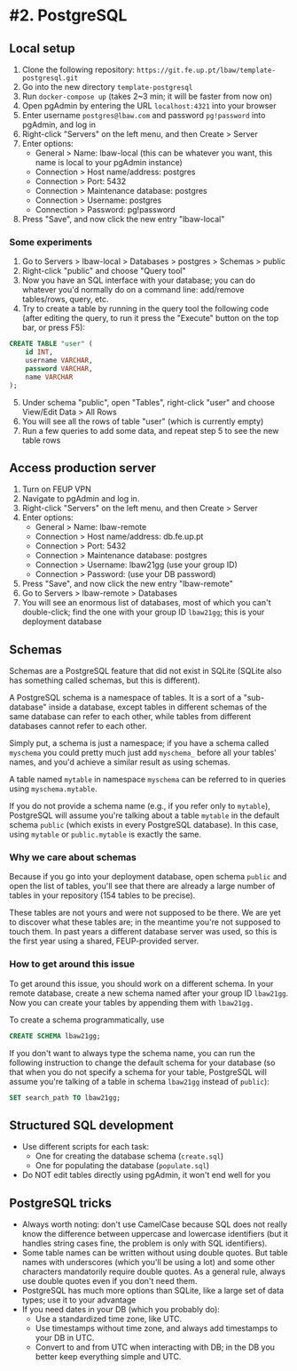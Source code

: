 # \#2. PostgreSQL

## Local setup

1. Clone the following repository: `https://git.fe.up.pt/lbaw/template-postgresql.git`
2. Go into the new directory `template-postgresql`
3. Run `docker-compose up` (takes 2~3 min; it will be faster from now on)
4. Open pgAdmin by entering the URL `localhost:4321` into your browser
5. Enter username `postgres@lbaw.com` and password `pg!password` into pgAdmin, and log in
6. Right-click "Servers" on the left menu, and then Create > Server
7. Enter options:
    - General > Name: lbaw-local (this can be whatever you want, this name is local to your pgAdmin instance)
    - Connection > Host name/address: postgres
    - Connection > Port: 5432
    - Connection > Maintenance database: postgres
    - Connection > Username: postgres
    - Connection > Password: pg!password
8. Press "Save", and now click the new entry "lbaw-local"

### Some experiments

1. Go to Servers > lbaw-local > Databases > postgres > Schemas > public
2. Right-click "public" and choose "Query tool"
3. Now you have an SQL interface with your database; you can do whatever you'd normally do on a command line: add/remove tables/rows, query, etc.
4. Try to create a table by running in the query tool the following code (after editing the query, to run it press the "Execute" button on the top bar, or press F5):

```sql
CREATE TABLE "user" (
    id INT,
    username VARCHAR,
    password VARCHAR,
    name VARCHAR
);
```

5. Under schema "public", open "Tables", right-click "user" and choose View/Edit Data > All Rows
6. You will see all the rows of table "user" (which is currently empty)
7. Run a few queries to add some data, and repeat step 5 to see the new table rows

## Access production server

1. Turn on FEUP VPN
2. Navigate to pgAdmin and log in.
3. Right-click "Servers" on the left menu, and then Create > Server
4. Enter options:
    - General > Name: lbaw-remote
    - Connection > Host name/address: db.fe.up.pt
    - Connection > Port: 5432
    - Connection > Maintenance database: postgres
    - Connection > Username: lbaw21gg (use your group ID)
    - Connection > Password: (use your DB password)
4. Press "Save", and now click the new entry "lbaw-remote"
5. Go to Servers > lbaw-remote > Databases
6. You will see an enormous list of databases, most of which you can't double-click; find the one with your group ID `lbaw21gg`; this is your deployment database

## Schemas

Schemas are a PostgreSQL feature that did not exist in SQLite (SQLite also has something called schemas, but this is different).

A PostgreSQL schema is a namespace of tables. It is a sort of a "sub-database" inside a database, except tables in different schemas of the same database can refer to each other, while tables from different databases cannot refer to each other.

Simply put, a schema is just a namespace; if you have a schema called `myschema` you could pretty much just add `myschema_` before all your tables' names, and you'd achieve a similar result as using schemas.

A table named `mytable` in namespace `myschema` can be referred to in queries using `myschema.mytable`.

If you do not provide a schema name (e.g., if you refer only to `mytable`), PostgreSQL will assume you're talking about a table `mytable` in the default schema `public` (which exists in every PostgreSQL database). In this case, using `mytable` or `public.mytable` is exactly the same.

### Why we care about schemas

Because if you go into your deployment database, open schema `public` and open the list of tables, you'll see that there are already a large number of tables in your repository (154 tables to be precise).

These tables are not yours and were not supposed to be there. We are yet to discover what these tables are; in the meantime you're not supposed to touch them. In past years a different database server was used, so this is the first year using a shared, FEUP-provided server.

### How to get around this issue

To get around this issue, you should work on a different schema.
In your remote database, create a new schema named after your group ID `lbaw21gg`.
Now you can create your tables by appending them with `lbaw21gg.`

To create a schema programmatically, use

```sql
CREATE SCHEMA lbaw21gg;
```

If you don't want to always type the schema name, you can run the following instruction to change the default schema for your database (so that when you do not specify a schema for your table, PostgreSQL will assume you're talking of a table in schema `lbaw21gg` instead of `public`):

```sql
SET search_path TO lbaw21gg;
```

## Structured SQL development

- Use different scripts for each task:
    - One for creating the database schema (`create.sql`)
    - One for populating the database (`populate.sql`)
- Do NOT edit tables directly using pgAdmin, it won't end well for you

## PostgreSQL tricks

- Always worth noting: don't use CamelCase because SQL does not really know the difference between uppercase and lowercase identifiers (but it handles string cases fine, the problem is only with SQL identifiers).
- Some table names can be written without using double quotes. But table names with underscores (which you'll be using a lot) and some other characters mandatorily require double quotes. As a general rule, always use double quotes even if you don't need them.
- PostgreSQL has much more options than SQLite, like a large set of data types; use it to your advantage
- If you need dates in your DB (which you probably do):
    - Use a standardized time zone, like UTC.
    - Use timestamps without time zone, and always add timestamps to your DB in UTC.
    - Convert to and from UTC when interacting with DB; in the DB you better keep everything simple and UTC.
